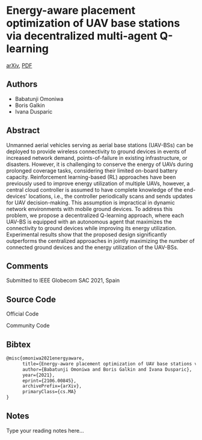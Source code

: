 
# Energy-aware placement optimization of UAV base stations via decentralized multi-agent Q-learning

[arXiv](https://arxiv.org/abs/2106.0845), [PDF](https://arxiv.org/pdf/2106.0845.pdf)

## Authors

- Babatunji Omoniwa
- Boris Galkin
- Ivana Dusparic

## Abstract

Unmanned aerial vehicles serving as aerial base stations (UAV-BSs) can be deployed to provide wireless connectivity to ground devices in events of increased network demand, points-of-failure in existing infrastructure, or disasters. However, it is challenging to conserve the energy of UAVs during prolonged coverage tasks, considering their limited on-board battery capacity. Reinforcement learning-based (RL) approaches have been previously used to improve energy utilization of multiple UAVs, however, a central cloud controller is assumed to have complete knowledge of the end-devices' locations, i.e., the controller periodically scans and sends updates for UAV decision-making. This assumption is impractical in dynamic network environments with mobile ground devices. To address this problem, we propose a decentralized Q-learning approach, where each UAV-BS is equipped with an autonomous agent that maximizes the connectivity to ground devices while improving its energy utilization. Experimental results show that the proposed design significantly outperforms the centralized approaches in jointly maximizing the number of connected ground devices and the energy utilization of the UAV-BSs.

## Comments

Submitted to IEEE Globecom SAC 2021, Spain

## Source Code

Official Code



Community Code



## Bibtex

```tex
@misc{omoniwa2021energyaware,
      title={Energy-aware placement optimization of UAV base stations via decentralized multi-agent Q-learning}, 
      author={Babatunji Omoniwa and Boris Galkin and Ivana Dusparic},
      year={2021},
      eprint={2106.00845},
      archivePrefix={arXiv},
      primaryClass={cs.MA}
}
```

## Notes

Type your reading notes here...

